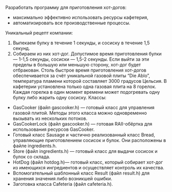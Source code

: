 Разработать программу для приготовления хот-догов:
- максимально эффективно использовать ресурсы кафетерия,
- автоматизировать все производственные процессы.

Уникальный рецепт компании:
1) Выпекаем булку в течение 1 секунды, и сосиску в течение 1,5 секунд.
2) Собираем из них хот-дог. Допустимое время приготовления булки — 1-1,5 секунды, сосиски — 1,5-2 секунды. Если выйти за эти пределы в большую или меньшую сторону, хот-дог будет отбракован.
Столь быстрое время приготовления хот-догов обеспечивается за счёт уникальной газовой плиты “Die Ablo”, температура пламени которой составляет 3000 градусов Цельсия.
В кафетерии установлена только одна газовая плита на 8 горелок. Каждая горелка в один момент времени может подогревать одну булку либо жарить одну сосиску.
Классы:
- GasCooker (файл gascooker.h) — готовый класс для управления газовой плитой. Методы этого класса можно одновременно вызывать из нескольких потоков.
- GasCookerLock (файл gascooker.h) — готовая RAII-обёртка для использования ресурсов GasCooker.
- Готовый класс Sausage и частично реализованный класс Bread, управляющие приготовлением сосисок и булок. Они расположены в файле ingredients.h.
- Store (файл ingredients.h) — готовый класс для выдачи сосисок и булок со склада.
- HotDog (файл hotdog.h)— готовый класс, который собирает хот-дог из имеющихся ингредиентов и осуществляет контроль их качества.
- Вспомогательный шаблонный класс Result (файл result.h) для хранения значения либо возникшей ошибки.
- Заготовка класса Cafeteria (файл cafeteria.h).
